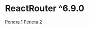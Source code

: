 # ReactRouter ^6.9.0

[Репета 1](https://www.youtube.com/watch?v=xlibkp-dmGs&ab_channel=GoIT)
[Репета 2](https://www.youtube.com/watch?v=RILcHxnva6Q&ab_channel=GoIT)
